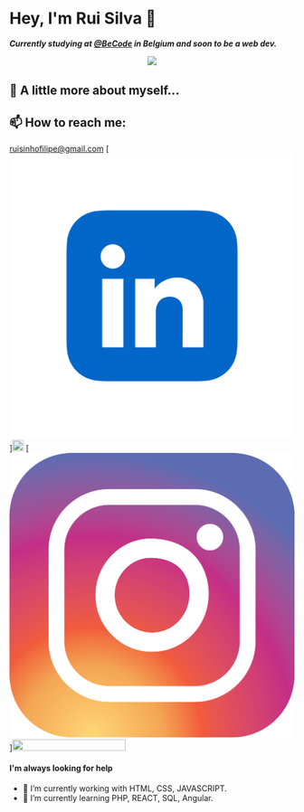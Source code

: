 # Hey, I'm Rui Silva 👋

***Currently studying at [@BeCode](https://becode.org/) in Belgium and soon to be a web dev.*** 

<p align="center">
  <img src="https://media.giphy.com/media/v1.Y2lkPTc5MGI3NjExNWU0YTQ1MDZkYzllNWViZDNhODI0MTc5NjJhNGM5Y2EyNGMxNmY0OSZlcD12MV9pbnRlcm5hbF9naWZzX2dpZklkJmN0PWc/iIqmM5tTjmpOB9mpbn/giphy.gif" />
</p>

## :book: A little more about myself...


## 📫 How to reach me:
[ruisinhofilipe@gmail.com](ruisinhofilipe@gmail.com)
[![](./socials/linkedin.png)]<img src="https://www.linkedin.com/in/rui-filipe-721600276/"  width="20" height="20">
[![](./socials/instagram.png)]<img src="https://www.instagram.com/ruisinhofilipe/?hl=en"  width="200" height="20">


#### I'm always looking for help
- 🔭 I’m currently working with HTML, CSS, JAVASCRIPT.
- 🌱 I’m currently learning PHP, REACT, SQL, Angular.

